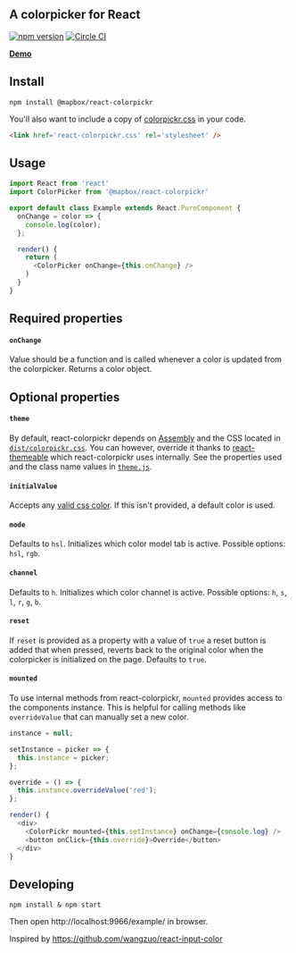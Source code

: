 A colorpicker for React
---

[![npm version](http://img.shields.io/npm/v/@mapbox/react-colorpickr.svg)](https://npmjs.org/package/@mapbox/react-colorpickr) [![Circle CI](https://circleci.com/gh/mapbox/react-colorpickr.svg?style=svg&circle-token=7b6e2687ff5804946f2c0ef5a8a93ad92a4c8ff3)](https://circleci.com/gh/mapbox/react-colorpickr)

__[Demo](https://www.mapbox.com/react-colorpickr/)__

## Install

    npm install @mapbox/react-colorpickr

You'll also want to include a copy of [colorpickr.css](https://github.com/mapbox/react-colorpickr/blob/mb-pages/dist/colorpickr.css) in your code.

``` html
<link href='react-colorpickr.css' rel='stylesheet' />
```

## Usage

```js
import React from 'react'
import ColorPicker from '@mapbox/react-colorpickr'

export default class Example extends React.PureComponent {
  onChange = color => {
    console.log(color);
  };

  render() {
    return (
      <ColorPicker onChange={this.onChange} />
    )
  }
}
```

## Required properties

#### `onChange`

Value should be a function and is called whenever a color is updated from
the colorpicker. Returns a color object.

## Optional properties

#### `theme`

By default, react-colorpickr depends on [Assembly](https://www.mapbox.com/assembly/) and the CSS located in [`dist/colorpickr.css`](https://github.com/mapbox/react-colorpickr/blob/mb-pages/dist/colorpickr.css). You can however, override it thanks to [react-themeable](https://github.com/markdalgleish/react-themeable) which react-colorpickr uses internally. See the properties used and the class name values in [`theme.js`](https://github.com/mapbox/react-colorpickr/blob/mb-pages/src/theme.js).

#### `initialValue`

Accepts any [valid css color](https://developer.mozilla.org/en-US/docs/Web/CSS/color_value). If this isn't provided, a default color is used.

#### `mode`

Defaults to `hsl`. Initializes which color model tab is active.
Possible options: `hsl`, `rgb`.

#### `channel`

Defaults to `h`. Initializes which color channel is active.
Possible options: `h`, `s`, `l`, `r`, `g`, `b`.

#### `reset`

If `reset` is provided as a property with a value of `true` a reset button is
added that when pressed, reverts back to the original color when the
colorpicker is initialized on the page. Defaults to `true`.

#### `mounted`

To use internal methods from react-colorpickr, `mounted` provides access to the components instance. This is helpful for calling methods like `overrideValue` that can manually set a new color.

```js
instance = null;

setInstance = picker => {
  this.instance = picker;
};

override = () => {
  this.instance.overrideValue('red');
};

render() {
  <div>
    <ColorPickr mounted={this.setInstance} onChange={console.log} />
    <button onClick={this.override}>Override</button>
  </div>
}
```

## Developing

    npm install & npm start
    
Then open http://localhost:9966/example/ in browser.

Inspired by https://github.com/wangzuo/react-input-color
